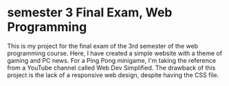 # semester 3 Final Exam, Web Programming

This is my project for the final exam of the 3rd semester of the web programming course. Here, I have created a simple website with a theme of gaming and PC news. For a Ping Pong minigame, I'm taking the reference from a YouTube channel called Web Dev Simplified. The drawback of this project is the lack of a responsive web design, despite having the CSS file. 
